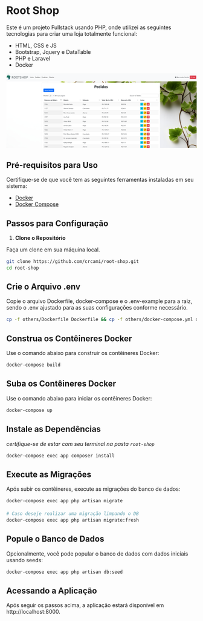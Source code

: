 # Root Shop


Este é um projeto Fullstack usando PHP, onde utilizei as seguintes tecnologias para criar uma loja totalmente funcional:
- HTML, CSS e JS
- Bootstrap, Jquery e DataTable
- PHP e Laravel
- Docker
  
![Loja Root Shop](others/root-shop.png)

## Pré-requisitos para Uso

Certifique-se de que você tem as seguintes ferramentas instaladas em seu sistema:

- [Docker](https://www.docker.com/get-started)
- [Docker Compose](https://docs.docker.com/compose/install/)

## Passos para Configuração

1. **Clone o Repositório**

Faça um clone em sua máquina local.

```sh
git clone https://github.com/crcami/root-shop.git
cd root-shop
```

## Crie o Arquivo .env

Copie o arquivo Dockerfile, docker-compose e o .env-example para a raiz, sendo o .env ajustado para as suas configurações conforme necessário.

```sh
cp -f others/Dockerfile Dockerfile && cp -f others/docker-compose.yml docker-compose.yml && cp -f others/AppServiceProvider.php app/Providers/AppServiceProvider.php && cp others/.env.example .env
```

## Construa os Contêineres Docker

Use o comando abaixo para construir os contêineres Docker:

```sh
docker-compose build
```

## Suba os Contêineres Docker

Use o comando abaixo para iniciar os contêineres Docker:

```sh
docker-compose up
```

## Instale as Dependências

*certifique-se de estar com seu terminal na pasta `root-shop`*
```sh
docker-compose exec app composer install
```

## Execute as Migrações

Após subir os contêineres, execute as migrações do banco de dados:


```sh
docker-compose exec app php artisan migrate

# Caso deseje realizar uma migração limpando o DB
docker-compose exec app php artisan migrate:fresh
```

## Popule o Banco de Dados

Opcionalmente, você pode popular o banco de dados com dados iniciais usando seeds:

```sh
docker-compose exec app php artisan db:seed
```

## Acessando a Aplicação

Após seguir os passos acima, a aplicação estará disponível em http://localhost:8000.
